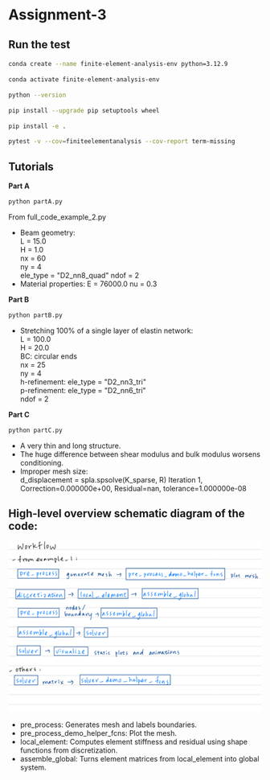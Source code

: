# Assignment-3

## Run the test
```bash
conda create --name finite-element-analysis-env python=3.12.9
```

```bash
conda activate finite-element-analysis-env
```

```bash
python --version
```

```bash
pip install --upgrade pip setuptools wheel
```

```bash
pip install -e .
```

```bash
pytest -v --cov=finiteelementanalysis --cov-report term-missing
```

## Tutorials
**Part A**
```bash
python partA.py
```
From full_code_example_2.py
* Beam geometry:  
L = 15.0   
H = 1.0    
nx = 60    
ny = 4     
ele_type = "D2_nn8_quad" 
ndof = 2
* Material properties:
E = 76000.0
nu = 0.3

**Part B**
```bash
python partB.py
```
* Stretching 100% of a single layer of elastin network:  
L = 100.0     
H = 20.0  
BC: circular ends  
nx = 25      
ny = 4  
h-refinement: ele_type = "D2_nn3_tri"  
p-refinement: ele_type = "D2_nn6_tri"   
ndof = 2

**Part C**
```bash
python partC.py
```
* A very thin and long structure.
* The huge difference between shear modulus and bulk modulus worsens conditioning.
* Improper mesh size:  
d_displacement = spla.spsolve(K_sparse, R)
Iteration 1, Correction=0.000000e+00, Residual=nan, tolerance=1.000000e-08



## High-level overview schematic diagram of the code:
![overview](overview.jpg)

* pre_process: Generates mesh and labels boundaries.
* pre_process_demo_helper_fcns: Plot the mesh.
* local_element: Computes element stiffness and residual using shape functions from discretization.
* assemble_global: Turns element matrices from local_element into global system.
